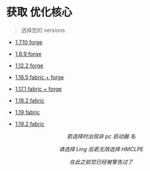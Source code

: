 # 获取 优化核心

> 选择您的 versions

- [1.7.10 forge](1.7.10.md)

- [1.8.9 forge](1.8.9.md)

- [1.12.2 forge](1.12.2.md)

- [1.16.5 fabric + forge](1.16.5.md)

- [1.17.1 fabric + forge](1.17.1.md)

- [1.18.2 fabric](1.18.2.md)

- [1.19 fabric](1.19.md)

- [1.19.2 fabric](1.19.2.md)

*<p align="center">若选择时出现非 pc 启动器 名</p>*

*<p align="center">请选择 Ling 后若无效选择 HMCLPE</p>*

*<p align="center">在此之前您已经被警告过了</p>*